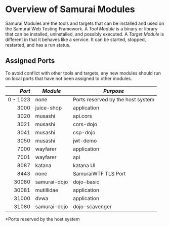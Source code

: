 # Overview of Samurai Modules

Samurai Modules are the tools and targets that can be installed and used on the Samurai Web Testing Framework. A *Tool Module* is a binary or library that can be installed, uninstalled, and possibly executed. A *Target Module* is different in that it behaves like a service. It can be started, stopped, restarted, and has a run status.

## Assigned Ports
To avoid conflict with other tools and targets, any new modules should run on local ports that have not been assigned to other modules.

|   *Port* | *Module*     | *Purpose*                         |
|---------:|--------------|-----------------------------------|
| 0 - 1023 | none         | Ports reserved by the host system |
|     3000 | juice-shop   | application                       |
|     3020 | musashi      | api.cors                          |
|     3021 | musashi      | cors-dojo                         |
|     3041 | musashi      | csp-dojo                          |
|     3050 | musashi      | jwt-demo                          |
|     7000 | wayfarer     | application                       |
|     7001 | wayfarer     | api                               |
|     8087 | katana       | katana UI                         |    
|     8443 | none         | SamuraiWTF TLS Port               |
|    30080 | samurai-dojo | dojo-basic                        |
|    30081 | mutillidae   | application                       |
|    31000 | dvwa         | application                       |
|    31080 | samurai-dojo | dojo-scavenger                    |

*Ports reserved by the host system